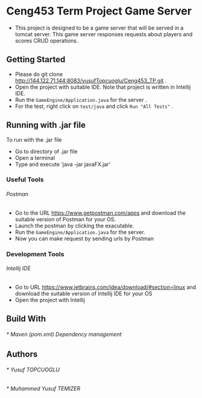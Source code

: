 # Ceng453 Term Project Game Server

* This project is designed to be a game server that will be served in a tomcat server. This game server responses requests about players and scores CRUD operations.

## Getting Started

* Please do git clone http://144.122.71.144:8083/yusufTopcuoglu/Ceng453_TP.git .
* Open the project with suitable IDE. Note that project is written in Intellij IDE.
* Run the `GameEngine/Application.java` for the server .
* For the test, right click on `test/java` and click `Run "All Tests"` .

## Running with .jar file
 To run with the .jar file

 * Go to directory of .jar file
 * Open a terminal
 * Type and execute 'java -jar javaFX.jar'

###  Useful Tools

######  Postman

* Go to the URL https://www.getpostman.com/apps and download the suitable version of Postman for your OS.
* Launch the postman by clicking the exacutable.
* Run the `GameEngine/Application.java` for the server.
* Now you can make request by sending urls by Postman

### Development Tools
###### Intellij IDE

* Go to URL https://www.jetbrains.com/idea/download/#section=linux and download the suitable version of Intellij IDE for your OS
* Open the project with Intellij

## Build With

###### * Maven (pom.xml) Dependency management

## Authors
###### * Yusuf TOPCUOGLU
###### * Muhammed Yusuf TEMIZER
